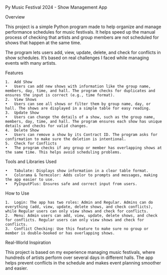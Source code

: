 Py Music Festival 2024 - Show Management App

Overview

This project is a simple Python program made to help organize and manage performance schedules for music festivals. It helps speed up the manual process of checking that artists and group members are not scheduled for shows that happen at the same time.

The program lets users add, view, update, delete, and check for conflicts in show schedules. It’s based on real challenges I faced while managing events with many artists.

Features

	1.	Add Show
	•	Users can add new shows with information like the group name, members, day, time, and hall. The program checks for duplicates and ensures the input is correct (e.g., time format).
	2.	View Shows
	•	Users can see all shows or filter them by group name, day, or hall. The shows are displayed in a simple table for easy reading.
	3.	Update Show
	•	Users can change the details of a show, such as the group name, members, day, time, and hall. The program ensures each show has unique details and checks for valid changes.
	4.	Delete Show
	•	Users can remove a show by its Contract ID. The program asks for confirmation to make sure the deletion is intentional.
	5.	Check for Conflicts
	•	The program checks if any group or member has overlapping shows at the same time. This helps avoid scheduling problems.

Tools and Libraries Used

	•	Tabulate: Displays show information in a clear table format.
	•	Colorama & Termcolor: Adds color to prompts and messages, making the app easier to use.
	•	PyInputPlus: Ensures safe and correct input from users.

How to Use

	1.	Login: The app has two roles: Admin and Regular. Admins can do everything (add, view, update, delete shows, and check conflicts), while Regular users can only view shows and check for conflicts.
	2.	Menu: Admin users can add, view, update, delete shows, and check for conflicts. Regular users can only view shows and check for conflicts.
	3.	Conflict Checking: Use this feature to make sure no group or member is double-booked or has overlapping shows.

Real-World Inspiration

This project is based on my experience managing music festivals, where hundreds of artists perform over several days in different halls. The app helps prevent conflicts in the schedule and makes event planning smoother and easier.
